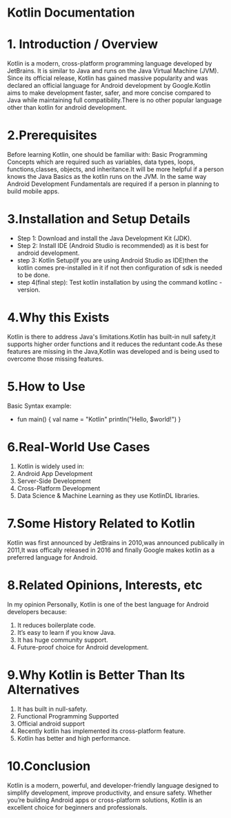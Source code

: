 # Kotlin Documentation

# 1. Introduction / Overview
Kotlin is a modern, cross-platform programming language developed by JetBrains. It is similar to Java and runs on the Java Virtual Machine (JVM). Since its official release, Kotlin has gained massive popularity and was declared an official language for Android development by Google.Kotlin aims to make development faster, safer, and more concise compared to Java while maintaining full compatibility.There is no other popular language other than kotlin for android development.

# 2.Prerequisites
Before learning Kotlin, one should be familiar with:
Basic Programming Concepts which are required such as variables, data types, loops, functions,classes, objects, and inheritance.It will be more helpful if a person knows the Java Basics as the kotlin runs on the JVM. In the same way Android Development Fundamentals are required if a person in planning to build mobile apps.

# 3.Installation and Setup Details
- Step 1: Download and install the Java Development Kit (JDK).
- Step 2: Install IDE (Android Studio is recommended) as it is best for android development.
- step 3: Kotlin Setup(If you are using Android Studio as IDE)then the kotlin comes pre-installed in   it if not then configuration of sdk is needed to be done.
- step 4(final step): Test kotlin installation by using the command kotlinc -version.

# 4.Why this Exists
Kotlin is there to address Java's limitations.Kotlin has built-in null safety,it supports higher order functions and it reduces the reduntant code.As these features are missing in the Java,Kotlin was developed and is being used to overcome those missing features.

# 5.How to Use
Basic Syntax example:
- fun main() {
    val name = "Kotlin"
    println("Hello, $world!")
}

# 6.Real-World Use Cases
1. Kotlin is widely used in:
2. Android App Development
3. Server-Side Development
4. Cross-Platform Development 
5. Data Science & Machine Learning as they use KotlinDL libraries.

# 7.Some History Related to Kotlin
Kotlin was first announced by JetBrains in 2010,was announced publically in 2011,It was offically released in 2016 and finally Google makes kotlin as a preferred language for Android.

# 8.Related Opinions, Interests, etc
In my opinion Personally, Kotlin is one of the best language for Android developers because:
1. It reduces boilerplate code.
2. It’s easy to learn if you know Java.
3. It has huge community support.
4. Future-proof choice for Android development.

# 9.Why Kotlin is Better Than Its Alternatives
1. It has built in null-safety.
2. Functional Programming Supported
3. Official android support
4. Recently kotlin has implemented its cross-platform feature.
5. Kotlin has better and high performance.

# 10.Conclusion
Kotlin is a modern, powerful, and developer-friendly language designed to simplify development, improve productivity, and ensure safety. Whether you’re building Android apps or cross-platform solutions, Kotlin is an excellent choice for beginners and professionals.

